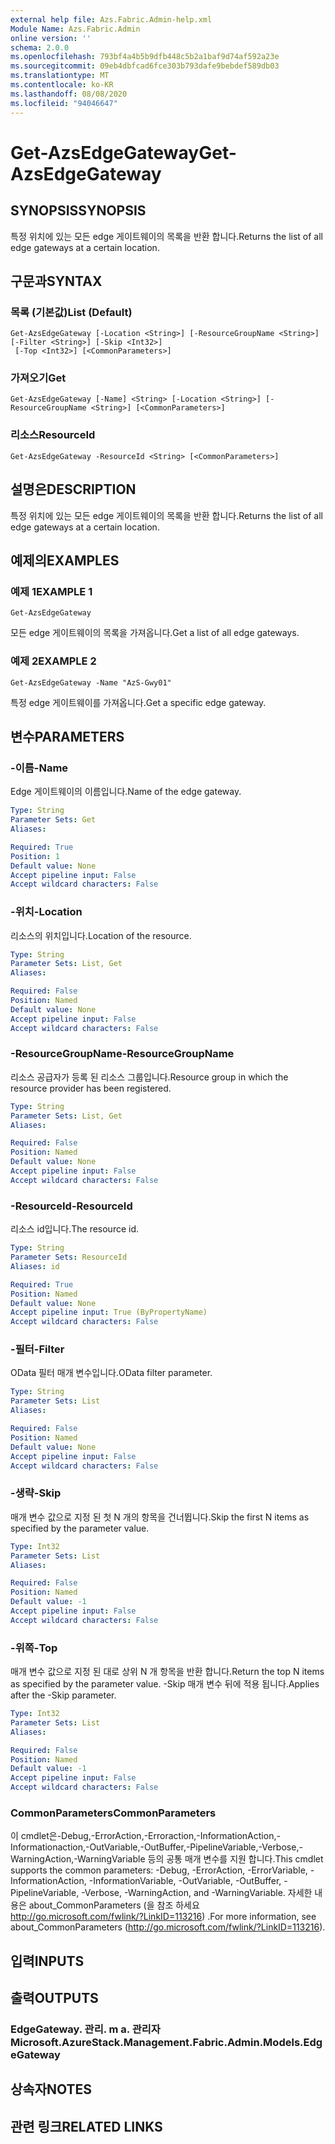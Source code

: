```yaml
---
external help file: Azs.Fabric.Admin-help.xml
Module Name: Azs.Fabric.Admin
online version: ''
schema: 2.0.0
ms.openlocfilehash: 793bf4a4b5b9dfb448c5b2a1baf9d74af592a23e
ms.sourcegitcommit: 09eb4dbfcad6fce303b793dafe9bebdef589db03
ms.translationtype: MT
ms.contentlocale: ko-KR
ms.lasthandoff: 08/08/2020
ms.locfileid: "94046647"
---
```

# <span data-ttu-id="26493-101">Get-AzsEdgeGateway</span><span class="sxs-lookup"><span data-stu-id="26493-101">Get-AzsEdgeGateway</span></span>

## <span data-ttu-id="26493-102">SYNOPSIS</span><span class="sxs-lookup"><span data-stu-id="26493-102">SYNOPSIS</span></span>
<span data-ttu-id="26493-103">특정 위치에 있는 모든 edge 게이트웨이의 목록을 반환 합니다.</span><span class="sxs-lookup"><span data-stu-id="26493-103">Returns the list of all edge gateways at a certain location.</span></span>

## <span data-ttu-id="26493-104">구문과</span><span class="sxs-lookup"><span data-stu-id="26493-104">SYNTAX</span></span>

### <span data-ttu-id="26493-105">목록 (기본값)</span><span class="sxs-lookup"><span data-stu-id="26493-105">List (Default)</span></span>
```
Get-AzsEdgeGateway [-Location <String>] [-ResourceGroupName <String>] [-Filter <String>] [-Skip <Int32>]
 [-Top <Int32>] [<CommonParameters>]
```

### <span data-ttu-id="26493-106">가져오기</span><span class="sxs-lookup"><span data-stu-id="26493-106">Get</span></span>
```
Get-AzsEdgeGateway [-Name] <String> [-Location <String>] [-ResourceGroupName <String>] [<CommonParameters>]
```

### <span data-ttu-id="26493-107">리소스</span><span class="sxs-lookup"><span data-stu-id="26493-107">ResourceId</span></span>
```
Get-AzsEdgeGateway -ResourceId <String> [<CommonParameters>]
```

## <span data-ttu-id="26493-108">설명은</span><span class="sxs-lookup"><span data-stu-id="26493-108">DESCRIPTION</span></span>
<span data-ttu-id="26493-109">특정 위치에 있는 모든 edge 게이트웨이의 목록을 반환 합니다.</span><span class="sxs-lookup"><span data-stu-id="26493-109">Returns the list of all edge gateways at a certain location.</span></span>

## <span data-ttu-id="26493-110">예제의</span><span class="sxs-lookup"><span data-stu-id="26493-110">EXAMPLES</span></span>

### <span data-ttu-id="26493-111">예제 1</span><span class="sxs-lookup"><span data-stu-id="26493-111">EXAMPLE 1</span></span>
```
Get-AzsEdgeGateway
```

<span data-ttu-id="26493-112">모든 edge 게이트웨이의 목록을 가져옵니다.</span><span class="sxs-lookup"><span data-stu-id="26493-112">Get a list of all edge gateways.</span></span>

### <span data-ttu-id="26493-113">예제 2</span><span class="sxs-lookup"><span data-stu-id="26493-113">EXAMPLE 2</span></span>
```
Get-AzsEdgeGateway -Name "AzS-Gwy01"
```

<span data-ttu-id="26493-114">특정 edge 게이트웨이를 가져옵니다.</span><span class="sxs-lookup"><span data-stu-id="26493-114">Get a specific edge gateway.</span></span>

## <span data-ttu-id="26493-115">변수</span><span class="sxs-lookup"><span data-stu-id="26493-115">PARAMETERS</span></span>

### <span data-ttu-id="26493-116">-이름</span><span class="sxs-lookup"><span data-stu-id="26493-116">-Name</span></span>
<span data-ttu-id="26493-117">Edge 게이트웨이의 이름입니다.</span><span class="sxs-lookup"><span data-stu-id="26493-117">Name of the edge gateway.</span></span>

```yaml
Type: String
Parameter Sets: Get
Aliases:

Required: True
Position: 1
Default value: None
Accept pipeline input: False
Accept wildcard characters: False
```

### <span data-ttu-id="26493-118">-위치</span><span class="sxs-lookup"><span data-stu-id="26493-118">-Location</span></span>
<span data-ttu-id="26493-119">리소스의 위치입니다.</span><span class="sxs-lookup"><span data-stu-id="26493-119">Location of the resource.</span></span>

```yaml
Type: String
Parameter Sets: List, Get
Aliases:

Required: False
Position: Named
Default value: None
Accept pipeline input: False
Accept wildcard characters: False
```

### <span data-ttu-id="26493-120">-ResourceGroupName</span><span class="sxs-lookup"><span data-stu-id="26493-120">-ResourceGroupName</span></span>
<span data-ttu-id="26493-121">리소스 공급자가 등록 된 리소스 그룹입니다.</span><span class="sxs-lookup"><span data-stu-id="26493-121">Resource group in which the resource provider has been registered.</span></span>

```yaml
Type: String
Parameter Sets: List, Get
Aliases:

Required: False
Position: Named
Default value: None
Accept pipeline input: False
Accept wildcard characters: False
```

### <span data-ttu-id="26493-122">-ResourceId</span><span class="sxs-lookup"><span data-stu-id="26493-122">-ResourceId</span></span>
<span data-ttu-id="26493-123">리소스 id입니다.</span><span class="sxs-lookup"><span data-stu-id="26493-123">The resource id.</span></span>

```yaml
Type: String
Parameter Sets: ResourceId
Aliases: id

Required: True
Position: Named
Default value: None
Accept pipeline input: True (ByPropertyName)
Accept wildcard characters: False
```

### <span data-ttu-id="26493-124">-필터</span><span class="sxs-lookup"><span data-stu-id="26493-124">-Filter</span></span>
<span data-ttu-id="26493-125">OData 필터 매개 변수입니다.</span><span class="sxs-lookup"><span data-stu-id="26493-125">OData filter parameter.</span></span>

```yaml
Type: String
Parameter Sets: List
Aliases:

Required: False
Position: Named
Default value: None
Accept pipeline input: False
Accept wildcard characters: False
```

### <span data-ttu-id="26493-126">-생략</span><span class="sxs-lookup"><span data-stu-id="26493-126">-Skip</span></span>
<span data-ttu-id="26493-127">매개 변수 값으로 지정 된 첫 N 개의 항목을 건너뜁니다.</span><span class="sxs-lookup"><span data-stu-id="26493-127">Skip the first N items as specified by the parameter value.</span></span>

```yaml
Type: Int32
Parameter Sets: List
Aliases:

Required: False
Position: Named
Default value: -1
Accept pipeline input: False
Accept wildcard characters: False
```

### <span data-ttu-id="26493-128">-위쪽</span><span class="sxs-lookup"><span data-stu-id="26493-128">-Top</span></span>
<span data-ttu-id="26493-129">매개 변수 값으로 지정 된 대로 상위 N 개 항목을 반환 합니다.</span><span class="sxs-lookup"><span data-stu-id="26493-129">Return the top N items as specified by the parameter value.</span></span>
<span data-ttu-id="26493-130">-Skip 매개 변수 뒤에 적용 됩니다.</span><span class="sxs-lookup"><span data-stu-id="26493-130">Applies after the -Skip parameter.</span></span>

```yaml
Type: Int32
Parameter Sets: List
Aliases:

Required: False
Position: Named
Default value: -1
Accept pipeline input: False
Accept wildcard characters: False
```

### <span data-ttu-id="26493-131">CommonParameters</span><span class="sxs-lookup"><span data-stu-id="26493-131">CommonParameters</span></span>
<span data-ttu-id="26493-132">이 cmdlet은-Debug,-ErrorAction,-Erroraction,-InformationAction,-Informationaction,-OutVariable,-OutBuffer,-PipelineVariable,-Verbose,-WarningAction,-WarningVariable 등의 공통 매개 변수를 지원 합니다.</span><span class="sxs-lookup"><span data-stu-id="26493-132">This cmdlet supports the common parameters: -Debug, -ErrorAction, -ErrorVariable, -InformationAction, -InformationVariable, -OutVariable, -OutBuffer, -PipelineVariable, -Verbose, -WarningAction, and -WarningVariable.</span></span> <span data-ttu-id="26493-133">자세한 내용은 about_CommonParameters (을 참조 하세요 http://go.microsoft.com/fwlink/?LinkID=113216) .</span><span class="sxs-lookup"><span data-stu-id="26493-133">For more information, see about_CommonParameters (http://go.microsoft.com/fwlink/?LinkID=113216).</span></span>

## <span data-ttu-id="26493-134">입력</span><span class="sxs-lookup"><span data-stu-id="26493-134">INPUTS</span></span>

## <span data-ttu-id="26493-135">출력</span><span class="sxs-lookup"><span data-stu-id="26493-135">OUTPUTS</span></span>

### <span data-ttu-id="26493-136">EdgeGateway. 관리. m a. 관리자</span><span class="sxs-lookup"><span data-stu-id="26493-136">Microsoft.AzureStack.Management.Fabric.Admin.Models.EdgeGateway</span></span>

## <span data-ttu-id="26493-137">상속자</span><span class="sxs-lookup"><span data-stu-id="26493-137">NOTES</span></span>

## <span data-ttu-id="26493-138">관련 링크</span><span class="sxs-lookup"><span data-stu-id="26493-138">RELATED LINKS</span></span>
